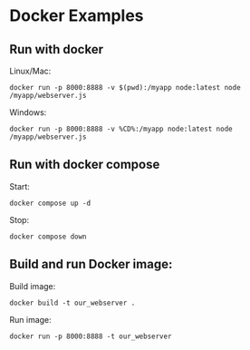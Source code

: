 # Docker Examples

## Run with docker

Linux/Mac:
```
docker run -p 8000:8888 -v $(pwd):/myapp node:latest node /myapp/webserver.js
```

Windows:
```
docker run -p 8000:8888 -v %CD%:/myapp node:latest node /myapp/webserver.js
```

## Run with docker compose

Start:
```
docker compose up -d
```

Stop:
```
docker compose down
```

## Build and run Docker image:

Build image:
```
docker build -t our_webserver .
```

Run image:
```
docker run -p 8000:8888 -t our_webserver
```
